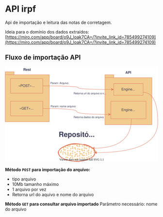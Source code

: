 

# API irpf
Api de importação e leitura das notas de corretagem.

Ideia para o domínio dos dados extraídos: [https://miro.com/app/board/o9J_loak7CA=/?invite_link_id=785499274109](https://miro.com/app/board/o9J_loak7CA=/?invite_link_id=785499274109)

## Fluxo de importação API

![Fluxo](/docs/fluxo-importacao.svg)

**Método `POST` para importação do arquivo:**
 - tipo arquivo
 - 10Mb tamanho máximo
 - 1 arquivo por vez
 - Retorna url do aquivo e nome do arquivo

**Método `GET` para consultar arquivo importado**
Parâmetro necessário: nome do arquivo
